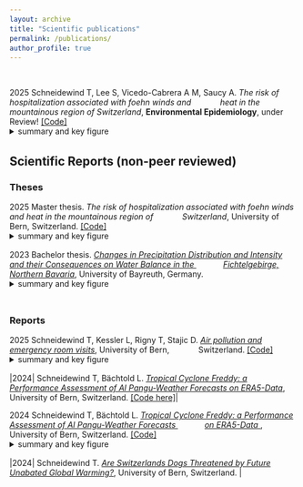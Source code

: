 ```yaml
---
layout: archive
title: "Scientific publications"
permalink: /publications/
author_profile: true
---
```


<script type="text/javascript" src="https://d1bxh8uas1mnw7.cloudfront.net/assets/embed.js"></script>



<br> 

 <p style="margin-bottom: 0px;">
  2025 Schneidewind T, Lee S, Vicedo-Cabrera A M, Saucy A. <em>The risk of hospitalization associated with foehn winds and</em>
  <span style="margin-left: 47px;"><em>heat in the mountainous region of Switzerland</em>, <b>Environmental Epidemiology</b>, under Review!</span>
  <a href="https://github.com/tinojona/Paper_2025_foehn_winds_and_hospitalizations">[Code]</a>
</p>

<details style="max-width: 900px; margin: 0 auto 4px auto;">
  <summary style="cursor: pointer; font-weight: normal; margin-bottom: 2px;">summary and key figure</summary>
  
  <p style="margin-top: 2px;">
    Foehn winds are intense warm winds, common in mountain regions, but their health impacts and potential to exacerbate existing heat-related risks remain poorly understood. We investigated the independent and combined association of foehn winds and temperature with cause-specific emergency hospitalizations in Switzerland. We found that foehn winds daily intensity showed small and no consistent association with hospitalizations in temperature-adjusted and non-adjusted models. However, foehn winds amplified heat-related hospitalization risk with a 14% increase in risk at the 99th temperature percentile on foehn days, compared to -2% on non-foehn days (Figure below). The association was larger for females, older adults, and for hospitalizations due to respiratory and mental health causes. While foehn winds did not directly impact hospitalizations, they may contribute to an amplification of heat-related health risks, especially for females and older adults.
  </p>

  <div style="text-align: center; margin-top: 4px;">
    <img 
      src="https://raw.githubusercontent.com/tinojona/Paper_2025_foehn_winds_and_hospitalizations/main/output/figures/Figure3_only_allcause_bluered.png" 
      style="width: 70%; border: 1px solid #ccc;" 
      alt="Cumulative relative risk for all-cause hospitalization"
    />
    <div style="font-size: 80%; color: #555; margin-top: 4px; margin-bottom: 6px;">
      <em>
        (a) Cumulative relative risk for all-cause hospitalization from temperature exposure with 95% confidence intervals and (b) cumulative relative risk for all-cause hospitalization from temperature exposure with 95% confidence intervals on foehn and non-foehn days with the 1st and 99th percentile shown as dashed lines.
      </em>
    </div>
  </div>
</details>


## Scientific Reports (non-peer reviewed)

### Theses

 <p style="margin-bottom: 0px;">
  2025 Master thesis. <em>The risk of hospitalization associated with foehn winds and heat in the mountainous region of</em>
  <span style="margin-left: 47px;"><em>Switzerland</em>, University of Bern, Switzerland.</span>
  <a href="https://github.com/tinojona/Paper_2025_foehn_winds_and_hospitalizations">[Code]</a>
</p>

<details style="max-width: 900px; margin: 0 auto 4px auto;">
  <summary style="cursor: pointer; font-weight: normal; margin-bottom: 2px;">summary and key figure</summary>
  
  <p style="margin-top: 2px;">
    Foehn winds are intense warm winds, common in mountain regions, but their health impacts and potential to exacerbate existing heat-related risks remain poorly understood. We investigated the independent and combined association of foehn winds and temperature with cause-specific emergency hospitalizations in Switzerland. We found that foehn winds daily intensity showed small and no consistent association with hospitalizations in temperature-adjusted and non-adjusted models. However, foehn winds amplified heat-related hospitalization risk with a 14% increase in risk at the 99th temperature percentile on foehn days, compared to -2% on non-foehn days (Figure below). The association was larger for females, older adults, and for hospitalizations due to respiratory and mental health causes. While foehn winds did not directly impact hospitalizations, they may contribute to an amplification of heat-related health risks, especially for females and older adults.
  </p>

  <div style="text-align: center; margin-top: 4px;">
    <img 
      src="https://raw.githubusercontent.com/tinojona/Paper_2025_foehn_winds_and_hospitalizations/main/output/figures/Figure3_only_allcause_bluered.png" 
      style="width: 70%; border: 1px solid #ccc;" 
      alt="Cumulative relative risk for all-cause hospitalization"
    />
    <div style="font-size: 80%; color: #555; margin-top: 4px; margin-bottom: 6px;">
      <em>
        (a) Cumulative relative risk for all-cause hospitalization from temperature exposure with 95% confidence intervals and (b) cumulative relative risk for all-cause hospitalization from temperature exposure with 95% confidence intervals on foehn and non-foehn days with the 1st and 99th percentile shown as dashed lines.
      </em>
    </div>
  </div>
</details>


<p style="margin-bottom: 0px;">
  2023 Bachelor thesis. 
  <a href="https://github.com/tinojona/tinojona.github.io/blob/main/files/BA_Tino_Schneidewind.pdf">
    <em>Changes in Precipitation Distribution and Intensity and their Consequences on Water Balance in the 
    <span style="margin-left: 47px;">Fichtelgebirge, Northern Bavaria</span></em></a>, University of Bayreuth, Germany.
</p>
<details style="max-width: 900px; margin: 0 auto 4px auto;">
  <summary style="cursor: pointer; font-weight: normal; margin-bottom: 2px;">summary and key figure</summary>
  
  <p style="margin-top: 2px;">
    Climate change has intensified and altered precipitation patterns, with locally heterogeneous impacts that may affect regional water balance trends. In the Fichtelgebirge—a low mountain range in northern Bavaria—extreme precipitation and its consequences have not yet been systematically studied. This thesis investigates trends in precipitation and water balance from 1994 to 2022, focusing on changes in precipitation distribution, particularly extremes. Using precipitation indices, event-based analysis, and sub-daily data, the study finds a decline in both overall precipitation and water balance, including extreme precipitation events. These findings suggest that decreasing water availability may increase the risk of drought in the region in the future.
  </p>

  <div style="text-align: center; margin-top: 4px;">
    <img 
      src="https://raw.githubusercontent.com/tinojona/tinojona.github.io/main/images/BA_new.png" 
      style="width: 60%; border: 1px solid #ccc;" 
      alt="precipitation indices"
    />
    <div style="font-size: 80%; color: #555; margin-top: 4px; margin-bottom: 6px;">
      <em>
        Number of days with more than 10 mm (R10) and 20 mm (R20) of precipitation per year and the 95th percentile (R95p) and 99th percentile (R99p) of the yearly daily precipiation distribution.
      </em>
    </div>
  </div>
</details>


<br> 

### Reports

 <p style="margin-bottom: 0px;">
  2025 Schneidewind T, Kessler L, Rigny T, Stajic D. 
  <a href="https://github.com/tinojona/PM10_Emergency_room_visits/blob/main/FINAL_REPORT.pdf"><em>Air pollution and emergency room visits</em></a>, 
  University of Bern, 
  <span style="margin-left: 47px;">Switzerland</span>.
  <a href="https://github.com/tinojona/PM10_Emergency_room_visits">[Code]</a>
</p>

<details style="max-width: 900px; margin: 0 auto 4px auto;">
  <summary style="cursor: pointer; font-weight: normal; margin-bottom: 2px;">summary and key figure</summary>
  
  <p style="margin-top: 2px;">
    In the past decade, research on the health impacts of air pollution has expanded significantly, with mounting evidence linking air pollutants to various acute and chronic health outcomes. Short-term exposure to PM10 (particulate matter with aerodynamic diameters ≤10 μm) has been consistently associated with increased emergency department visits and hospitalizations, particularly for respiratory and cardiovascular conditions. Using time series analysis with distributed lag non-linear models, we observed that PM10 exposure was linked to a higher risk of emergency room visits in Basel, Switzerland (see figure below). This risk attenuated when adjusting for temperature as a confounding factor. However, periods of elevated heat amplified the risk, especially among males, older adults, and patients presenting with cardiovascular-related emergencies.
  </p>

  <div style="text-align: center; margin-top: 4px;">
    <img 
      src="https://raw.githubusercontent.com/tinojona/PM10_Emergency_room_visits/main/plots/model1_model2_all.png" 
      style="width: 60%; border: 1px solid #ccc;" 
      alt="precipitation indices"
    />
    <div style="font-size: 65%; color: #555; margin-top: 4px; margin-bottom: 6px;">
      <em>
        Cumulative relative risk for PM10 for all cause emergency room visits from Model 1 (without temperature confounding) and Model 2 (with temperature confounding).
      </em>
    </div>
  </div>
</details>



|2024| Schneidewind T, Bächtold L. [*Tropical Cyclone Freddy: a Performance Assessment of AI Pangu-Weather Forecasts on ERA5-Data*](https://github.com/tinojona/tinojona.github.io/blob/main/files/FINAL_REPORT.pdf), University of Bern, Switzerland. [[Code here]](https://github.com/tinojona/Tropical_Cyclone_Freddy)| 


<p style="margin-bottom: 0px;">
  2024 Schneidewind T, Bächtold L. 
  <a href="https://github.com/tinojona/tinojona.github.io/blob/main/files/FINAL_REPORT.pdf">
    <em>Tropical Cyclone Freddy: a Performance Assessment of AI Pangu-Weather Forecasts</em>
    <span style="margin-left: 47px;"><em> on ERA5-Data</em></span>
  </a>, University of Bern, Switzerland.
  <a href="https://github.com/tinojona/Tropical_Cyclone_Freddy">[Code]</a>
</p>

<details style="max-width: 900px; margin: 0 auto 4px auto;">
  <summary style="cursor: pointer; font-weight: normal; margin-bottom: 2px;">summary and key figure</summary>
  
  <p style="margin-top: 2px;">
   Tropical Cyclone (TC) Freddy was an exceptional storm that broke multiple records. With a lifespan of 34 days, it became the longest-lasting tropical cyclone ever recorded. It also covered the second-longest distance and underwent a record-breaking seven rapid intensification events. This report evaluates the performance of AI-based Pangu-Weather forecasts in predicting such an extreme event. Specifically, it assesses Pangu’s forecasting accuracy at various lead times prior to Freddy’s landfall in Madagascar on February 21, 2023. This moment was chosen because accurate forecasts are most critical during landfall, when the potential for damage and loss of life is greatest. The evaluation shows that Pangu-Weather was able to predict the location of the pressure minimum reasonably well, consistent with findings by Bi et al. (2022). However, it tended to underestimate the intensity of the storm. Forecast accuracy declined with increasing lead time, and the underestimation of intensity is likely due to the model’s limited spatial resolution. Such underestimations pose risks for coastal communities, where emergency responses—such as evacuations—depend on the predicted storm strength. Despite these limitations, Pangu-Weather demonstrates promising capabilities. Improvements in spatial resolution and initial condition accuracy could significantly enhance its performance in forecasting extreme events like tropical cyclones. Additionally, its low computational requirements compared to traditional numerical weather prediction models make it attractive for rapid, frequent, and cost-effective forecasting.
  </p>

  <div style="text-align: center; margin-top: 4px;">
    <img 
      src="https://raw.githubusercontent.com/tinojona/tinojona.github.io/main/images/freddy.png" 
      style="width: 60%; border: 1px solid #ccc;" 
      alt="precipitation indices"
    />
    <div style="font-size: 65%; color: #555; margin-top: 4px; margin-bottom: 6px;">
      <em>
        Comparison of ERA5 (left) and Pangu-Weather forecasts on different tropical cyclone relevant variables and their differences with different leadtimes of Pangu (bottom).
      </em>
    </div>
  </div>
</details>




|2024| Schneidewind T. [*Are Switzerlands Dogs Threatened by Future Unabated Global Warming?*](https://github.com/tinojona/tinojona.github.io/blob/main/files/CRA_Report_Schneidewind.pdf), University of Bern, Switzerland. |

